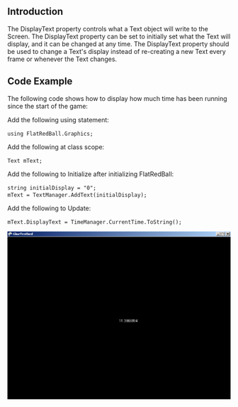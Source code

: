 ## Introduction

The DisplayText property controls what a Text object will write to the Screen. The DisplayText property can be set to initially set what the Text will display, and it can be changed at any time. The DisplayText property should be used to change a Text's display instead of re-creating a new Text every frame or whenever the Text changes.

## Code Example

The following code shows how to display how much time has been running since the start of the game:

Add the following using statement:

    using FlatRedBall.Graphics;

Add the following at class scope:

    Text mText;

Add the following to Initialize after initializing FlatRedBall:

    string initialDisplay = "0";
    mText = TextManager.AddText(initialDisplay);

Add the following to Update:

    mText.DisplayText = TimeManager.CurrentTime.ToString();

![TextDisplayText.png](/media/migrated_media-TextDisplayText.png)
